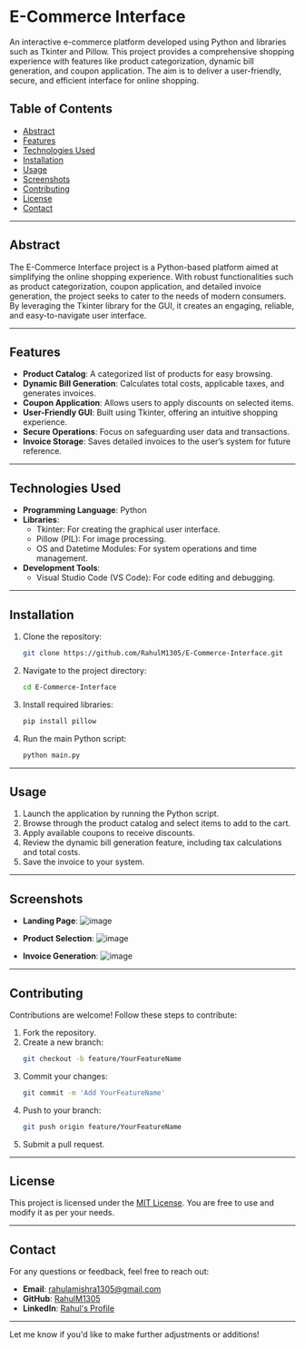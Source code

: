# E-Commerce Interface

An interactive e-commerce platform developed using Python and libraries such as Tkinter and Pillow. This project provides a comprehensive shopping experience with features like product categorization, dynamic bill generation, and coupon application. The aim is to deliver a user-friendly, secure, and efficient interface for online shopping.

## Table of Contents

- [Abstract](#abstract)
- [Features](#features)
- [Technologies Used](#technologies-used)
- [Installation](#installation)
- [Usage](#usage)
- [Screenshots](#screenshots)
- [Contributing](#contributing)
- [License](#license)
- [Contact](#contact)

---

## Abstract

The E-Commerce Interface project is a Python-based platform aimed at simplifying the online shopping experience. With robust functionalities such as product categorization, coupon application, and detailed invoice generation, the project seeks to cater to the needs of modern consumers. By leveraging the Tkinter library for the GUI, it creates an engaging, reliable, and easy-to-navigate user interface.

---

## Features

- **Product Catalog**: A categorized list of products for easy browsing.
- **Dynamic Bill Generation**: Calculates total costs, applicable taxes, and generates invoices.
- **Coupon Application**: Allows users to apply discounts on selected items.
- **User-Friendly GUI**: Built using Tkinter, offering an intuitive shopping experience.
- **Secure Operations**: Focus on safeguarding user data and transactions.
- **Invoice Storage**: Saves detailed invoices to the user’s system for future reference.

---

## Technologies Used

- **Programming Language**: Python
- **Libraries**:
  - Tkinter: For creating the graphical user interface.
  - Pillow (PIL): For image processing.
  - OS and Datetime Modules: For system operations and time management.
- **Development Tools**:
  - Visual Studio Code (VS Code): For code editing and debugging.

---

## Installation

1. Clone the repository:
   ```bash
   git clone https://github.com/RahulM1305/E-Commerce-Interface.git
   ```
2. Navigate to the project directory:
   ```bash
   cd E-Commerce-Interface
   ```
3. Install required libraries:
   ```bash
   pip install pillow
   ```
4. Run the main Python script:
   ```bash
   python main.py
   ```

---

## Usage

1. Launch the application by running the Python script.
2. Browse through the product catalog and select items to add to the cart.
3. Apply available coupons to receive discounts.
4. Review the dynamic bill generation feature, including tax calculations and total costs.
5. Save the invoice to your system.

---

## Screenshots

- **Landing Page**: 
  ![image](https://github.com/user-attachments/assets/33a4ad1a-a3c8-437f-a58a-d16084d830ae)


- **Product Selection**:
  ![image](https://github.com/user-attachments/assets/64b3e283-bf64-4230-8b28-a582fe121ada)


- **Invoice Generation**:
  ![image](https://github.com/user-attachments/assets/7eda0872-411c-45af-ad19-9dd3b868394b)




---

## Contributing

Contributions are welcome! Follow these steps to contribute:

1. Fork the repository.
2. Create a new branch:
   ```bash
   git checkout -b feature/YourFeatureName
   ```
3. Commit your changes:
   ```bash
   git commit -m 'Add YourFeatureName'
   ```
4. Push to your branch:
   ```bash
   git push origin feature/YourFeatureName
   ```
5. Submit a pull request.

---

## License

This project is licensed under the [MIT License](LICENSE). You are free to use and modify it as per your needs.

---

## Contact

For any questions or feedback, feel free to reach out:

- **Email**: [rahulamishra1305@gmail.com](mailto:rahulamishra1305@gmail.com)
- **GitHub**: [RahulM1305](https://github.com/RahulM1305)
- **LinkedIn**: [Rahul's Profile](https://www.linkedin.com/in/rahulm1305/)

---

Let me know if you'd like to make further adjustments or additions!
